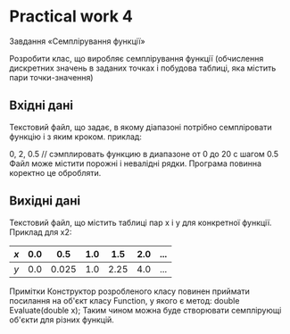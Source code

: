 # Practical work 4

Завдання «Семплірування функції»

Розробити клас, що виробляє семплірування функції (обчислення дискретних значень в заданих точках і побудова таблиці, яка містить пари точки-значення)

## Вхідні дані

Текстовий файл, що задає, в якому діапазоні потрібно семпліровати функцію і з яким кроком. приклад:

0, 2, 0.5 // сэмплировать функцию в диапазоне от 0 до 20 с шагом 0.5
Файл може містити порожні і невалідні рядки. Програма повинна коректно це обробляти.

## Вихідні дані

Текстовий файл, що містить таблиці пар x і y для конкретної функції. Приклад для x2:

| *x* | 0.0 | 0.5 | 1.0 | 1.5 | 2.0 | ... |
| - | - | - | - | - | - | - |
|*y* | 0.0 | 0.025 | 1.0 | 2.25 |4.0 | ... |

Примітки
Конструктор розробленого класу повинен приймати посилання на об'єкт класу Function, у якого є метод:
double Evaluate(double x);
Таким чином можна буде створювати семплірующі об'єкти для різних функцій.
